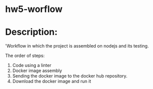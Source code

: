 # hw5-worflow

# Description:
'Workflow in which the project is assembled on nodejs and its testing.

The order of steps:

1. Code using a linter
2. Docker image assembly
3. Sending the docker image to the docker hub repository. 
4. Download the docker image and run it
